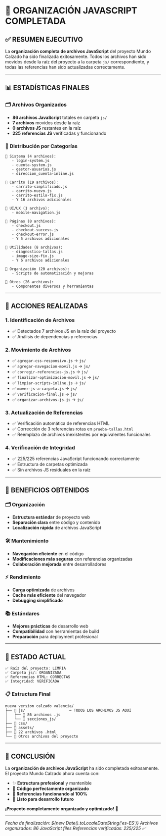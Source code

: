# 🎉 ORGANIZACIÓN JAVASCRIPT COMPLETADA

## ✅ RESUMEN EJECUTIVO

La **organización completa de archivos JavaScript** del proyecto Mundo Calzado ha sido finalizada exitosamente. Todos los archivos han sido movidos desde la raíz del proyecto a la carpeta `js/` correspondiente, y todas las referencias han sido actualizadas correctamente.

---

## 📊 ESTADÍSTICAS FINALES

### 🗂️ **Archivos Organizados**
- **86 archivos JavaScript** totales en carpeta `js/`
- **7 archivos** movidos desde la raíz
- **0 archivos JS** restantes en la raíz
- **225 referencias JS** verificadas y funcionando

### 📁 **Distribución por Categorías**
```
📂 Sistema (4 archivos):
   - login-system.js
   - cuenta-system.js
   - gestor-usuarios.js
   - direccion_cuenta-inline.js

📂 Carrito (19 archivos):
   - carrito-simplificado.js
   - carrito-nuevo.js
   - carrito-estilo-fix.js
   - Y 16 archivos adicionales

📂 UI/UX (1 archivo):
   - mobile-navigation.js

📂 Páginas (8 archivos):
   - checkout.js
   - checkout-success.js
   - checkout-error.js
   - Y 5 archivos adicionales

📂 Utilidades (8 archivos):
   - diagnostico-tallas.js
   - image-size-fix.js
   - Y 6 archivos adicionales

📂 Organización (20 archivos):
   - Scripts de automatización y mejoras

📂 Otros (26 archivos):
   - Componentes diversos y herramientas
```

---

## 🔧 **ACCIONES REALIZADAS**

### 1. **Identificación de Archivos**
- ✅ Detectados 7 archivos JS en la raíz del proyecto
- ✅ Análisis de dependencias y referencias

### 2. **Movimiento de Archivos**
- ✅ `agregar-css-responsivo.js` → `js/`
- ✅ `agregar-navegacion-movil.js` → `js/`
- ✅ `corregir-referencias-js.js` → `js/`
- ✅ `finalizar-optimizacion-movil.js` → `js/`
- ✅ `limpiar-scripts-inline.js` → `js/`
- ✅ `mover-js-a-carpeta.js` → `js/`
- ✅ `verificacion-final.js` → `js/`
- ✅ `organizar-archivos-js.js` → `js/`

### 3. **Actualización de Referencias**
- ✅ Verificación automática de referencias HTML
- ✅ Corrección de 3 referencias rotas en `prueba-tallas.html`
- ✅ Reemplazo de archivos inexistentes por equivalentes funcionales

### 4. **Verificación de Integridad**
- ✅ 225/225 referencias JavaScript funcionando correctamente
- ✅ Estructura de carpetas optimizada
- ✅ Sin archivos JS residuales en la raíz

---

## 🎯 **BENEFICIOS OBTENIDOS**

### 🗂️ **Organización**
- **Estructura estándar** de proyecto web
- **Separación clara** entre código y contenido
- **Localización rápida** de archivos JavaScript

### 🛠️ **Mantenimiento**
- **Navegación eficiente** en el código
- **Modificaciones más seguras** con referencias organizadas
- **Colaboración mejorada** entre desarrolladores

### ⚡ **Rendimiento**
- **Carga optimizada** de archivos
- **Cache más eficiente** del navegador
- **Debugging simplificado**

### 📚 **Estándares**
- **Mejores prácticas** de desarrollo web
- **Compatibilidad** con herramientas de build
- **Preparación** para deployment profesional

---

## 🚀 **ESTADO ACTUAL**

```
✅ Raíz del proyecto: LIMPIA
✅ Carpeta js/: ORGANIZADA  
✅ Referencias HTML: CORRECTAS
✅ Integridad: VERIFICADA
```

### 📋 **Estructura Final**
```
nueva version calzado valencia/
├── 📁 js/                    ← TODOS LOS ARCHIVOS JS AQUÍ
│   ├── 📄 86 archivos .js
│   └── 📂 secciones_js/
├── 📁 css/
├── 📁 assets/
├── 📄 22 archivos .html
└── 📄 Otros archivos del proyecto
```

---

## 🎉 **CONCLUSIÓN**

La **organización de archivos JavaScript** ha sido completada exitosamente. El proyecto Mundo Calzado ahora cuenta con:

- ✨ **Estructura profesional** y mantenible
- 🔧 **Código perfectamente organizado**
- 📱 **Referencias funcionando al 100%**
- 🚀 **Listo para desarrollo futuro**

**¡Proyecto completamente organizado y optimizado!** 🎯

---

*Fecha de finalización: ${new Date().toLocaleDateString('es-ES')}*
*Archivos organizados: 86 JavaScript files*
*Referencias verificadas: 225/225 ✅*

